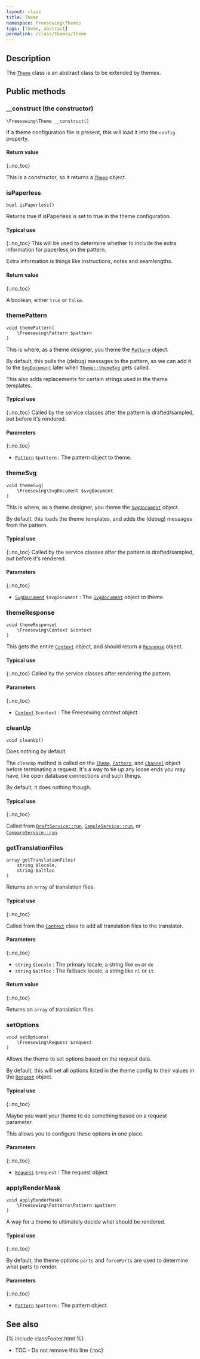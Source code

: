 ```yaml
---
layout: class
title: Theme
namespace: Freesewing\Themes
tags: [theme, abstract]
permalink: /class/themes/theme
---
```

## Description 

The [`Theme`](theme) class is an abstract class to be extended by themes.

## Public methods

### __construct (the constructor)

```php?start_inline=1
\Freesewing\Theme __construct() 
```
If a theme configuration file is present, this will load it into the `config` property.

#### Return value
{:.no_toc}

This is a constructor, so it returns a [`Theme`](theme) object.

### isPaperless

```php?start_inline=1
bool isPaperless()
```

Returns true if isPaperless is set to true in the theme configuration.

#### Typical use
{:.no_toc}
This will be used to determine whether to include the extra
information for paperless on the pattern.

Extra information is things like instructions, notes and
seamlengths.

#### Return value
{:.no_toc}

A boolean, either `true` or `false`.

### themePattern

```php?start_inline=1
void themePattern(
    \Freesewing\Pattern $pattern
)
```

This is where, as a theme designer, you theme the [`Pattern`](/class/patterns/pattern) object.

By default, this pulls the (debug) messages to the pattern, so we can add it to the [`SvgDocument`](/class/svgdocument)
later when [`Theme::themeSvg`](theme#themesvg) gets called.

This also adds replacements for certain strings used in the theme templates.

#### Typical use
{:.no_toc}
Called by the service classes after the pattern is drafted/sampled, but before it's rendered.

#### Parameters
{:.no_toc}

- [`Pattern`](/class/patterns/pattern) `$pattern` : The pattern object to theme.

### themeSvg

```php?start_inline=1
void themeSvg(
    \Freesewing\SvgDocument $svgDocument
)
```

This is where, as a theme designer, you theme the [`SvgDocument`](/class/svgdocument) object.

By default, this loads the theme templates, and adds the (debug) messages from the pattern.

#### Typical use
{:.no_toc}
Called by the service classes after the pattern is drafted/sampled, but before it's rendered.

#### Parameters
{:.no_toc}

- [`SvgDocument`](../svgdocument) `$svgDocument` : The [`SvgDocument`](../svgdocument) object to theme.

### themeResponse

```php?start_inline=1
void themeResponse(
    \Freesewing\Context $context
)
```

This gets the entire [`Context`](../context) object, and should return a [`Response`](../response) object.

#### Typical use
{:.no_toc}
Called by the service classes after rendering the pattern.

#### Parameters
{:.no_toc}

- [`Context`](../context) `$context` : The Freesewing context object

### cleanUp

```php?start_inline=1
void cleanUp()
```

Does nothing by default.

The `cleanUp` method is called on the [`Theme`](../themes/theme), [`Pattern`](/class/patterns/pattern), 
and [`Channel`](../channels/channel) object before terminating a request.
It's a way to tie up any loose ends you may have, like open database connections and such things.

By default, it does nothing though.

#### Typical use
{:.no_toc}

Called from [`DraftService::run`](../services/draftservice#run), [`SampleService::run`](../services/sampleservice#run),
or [`CompareService::run`](../services/compareservice#run).

### getTranslationFiles

```php?start_inline=1
array getTranslationFiles(
    string $locale,
    string $altloc
)
```

Returns an `array` of translation files.
         
#### Typical use
{:.no_toc}

Called from the [`Context`](../context) class to add all translation
files to the translator.

#### Parameters
{:.no_toc}

- `string` `$locale` : The primary locale, a string like `en` or `de`
- `string` `$altloc` : The fallback locale, a string like `nl` or `it`

#### Return value
{:.no_toc}

Returns an `array` of translation files.

### setOptions

```php?start_inline=1
void setOptions(
    \Freesewing\Request $request
)
```

Allows the theme to set options based on the request data.

By default, this will set all options listed in the theme config
to their values in the [`Request`](../request) object.
         
#### Typical use
{:.no_toc}

Maybe you want your theme to do something based on a request parameter.

This allows you to configure these options in one place.

#### Parameters
{:.no_toc}

- [`Request`](../request) `$request` : The request object

### applyRenderMask

```php?start_inline=1
void applyRenderMask(
    \Freesewing\Patterns\Pattern $pattern
)
```

A way for a theme to ultimately decide what should be rendered.

#### Typical use
{:.no_toc}

By default, the theme options `parts` and `forceParts` are used to determine
what parts to render.

#### Parameters
{:.no_toc}

- [`Pattern`](/class/patterns/pattern) `$pattern` : The pattern object








## See also
{% include classFooter.html %}
* TOC - Do not remove this line
{:toc}
